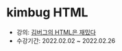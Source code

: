 # kimbug HTML

- 강의: [김버그의 HTML은 재밌다](https://edu.goorm.io/learn/lecture/20583/%EA%B9%80%EB%B2%84%EA%B7%B8%EC%9D%98-html-css%EB%8A%94-%EC%9E%AC%EB%B0%8C%EB%8B%A4)
- 수강기간: 2022.02.02 ~ 2022.02.26
